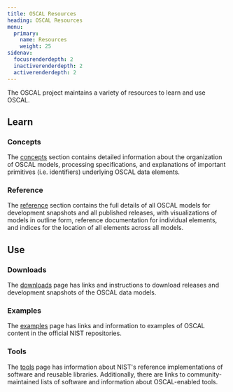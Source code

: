 ```yaml
---
title: OSCAL Resources
heading: OSCAL Resources
menu:
  primary:
    name: Resources
    weight: 25
sidenav:
  focusrenderdepth: 2
  inactiverenderdepth: 2
  activerenderdepth: 2
---
```


The OSCAL project maintains a variety of resources to learn and use OSCAL.

## Learn

### Concepts

The [concepts](./concepts/) section contains detailed information about the organization of OSCAL models, processing specifications, and explanations of important primitives (i.e. identifiers) underlying OSCAL data elements.

### Reference

The [reference](https://pages.nist.gov/OSCAL-Reference) section contains the full details of all OSCAL models for development snapshots and all published releases, with visualizations of models in outline form, reference documentation for individual elements, and indices for the location of all elements across all models.

## Use

### Downloads

The [downloads](./downloads/) page has links and instructions to download releases and development snapshots of the OSCAL data models.

### Examples

The [examples](./examples/) page has links and information to examples of OSCAL content in the official NIST repositories.

### Tools

The [tools](./tools) page has information about NIST's reference implementations of software and reusable libraries. Additionally, there are links to community-maintained lists of software and information about OSCAL-enabled tools.
